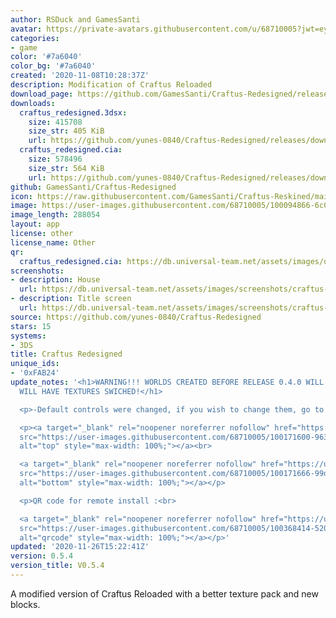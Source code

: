 ```yaml
---
author: RSDuck and GamesSanti
avatar: https://private-avatars.githubusercontent.com/u/68710005?jwt=eyJhbGciOiJIUzI1NiIsInR5cCI6IkpXVCJ9.eyJpc3MiOiJnaXRodWIuY29tIiwiYXVkIjoicmF3LmdpdGh1YnVzZXJjb250ZW50LmNvbSIsImtleSI6ImtleTEiLCJleHAiOjE3MzQ2MzI2NDAsIm5iZiI6MTczNDYzMTQ0MCwicGF0aCI6Ii91LzY4NzEwMDA1In0.GnFMAqmymnXfkHTRypFRWBLKDGcOIkeo4Gr4cXWVaJs&v=4
categories:
- game
color: '#7a6040'
color_bg: '#7a6040'
created: '2020-11-08T10:28:37Z'
description: Modification of Craftus Reloaded
download_page: https://github.com/GamesSanti/Craftus-Redesigned/releases
downloads:
  craftus_redesigned.3dsx:
    size: 415708
    size_str: 405 KiB
    url: https://github.com/yunes-0840/Craftus-Redesigned/releases/download/0.5.4/craftus_redesigned.3dsx
  craftus_redesigned.cia:
    size: 578496
    size_str: 564 KiB
    url: https://github.com/yunes-0840/Craftus-Redesigned/releases/download/0.5.4/craftus_redesigned.cia
github: GamesSanti/Craftus-Redesigned
icon: https://raw.githubusercontent.com/GamesSanti/Craftus-Reskined/main/icon/craftusreloaded.png
image: https://user-images.githubusercontent.com/68710005/100094866-6c014180-2e38-11eb-9139-c4e9784e2c1b.png
image_length: 288054
layout: app
license: other
license_name: Other
qr:
  craftus_redesigned.cia: https://db.universal-team.net/assets/images/qr/craftus_redesigned-cia.png
screenshots:
- description: House
  url: https://db.universal-team.net/assets/images/screenshots/craftus-redesigned/house.png
- description: Title screen
  url: https://db.universal-team.net/assets/images/screenshots/craftus-redesigned/title-screen.png
source: https://github.com/yunes-0840/Craftus-Redesigned
stars: 15
systems:
- 3DS
title: Craftus Redesigned
unique_ids:
- '0xFAB24'
update_notes: '<h1>WARNING!!! WORLDS CREATED BEFORE RELEASE 0.4.0 WILL NOT WORK OR
  WILL HAVE TEXTURES SWICHED!</h1>

  <p>-Default controls were changed, if you wish to change them, go to <code class="notranslate">sd:/craftus_redesigned/options.ini</code></p>

  <p><a target="_blank" rel="noopener noreferrer nofollow" href="https://user-images.githubusercontent.com/68710005/100171600-963d1880-2ea5-11eb-8bb8-db6d13c6fdcd.png"><img
  src="https://user-images.githubusercontent.com/68710005/100171600-963d1880-2ea5-11eb-8bb8-db6d13c6fdcd.png"
  alt="top" style="max-width: 100%;"></a><br>

  <a target="_blank" rel="noopener noreferrer nofollow" href="https://user-images.githubusercontent.com/68710005/100171666-99d09f80-2ea5-11eb-9dc5-95f7953a6db5.png"><img
  src="https://user-images.githubusercontent.com/68710005/100171666-99d09f80-2ea5-11eb-9dc5-95f7953a6db5.png"
  alt="bottom" style="max-width: 100%;"></a></p>

  <p>QR code for remote install :<br>

  <a target="_blank" rel="noopener noreferrer nofollow" href="https://user-images.githubusercontent.com/68710005/100368414-52036280-2fe2-11eb-822e-fd954f9ce364.png"><img
  src="https://user-images.githubusercontent.com/68710005/100368414-52036280-2fe2-11eb-822e-fd954f9ce364.png"
  alt="qrcode" style="max-width: 100%;"></a></p>'
updated: '2020-11-26T15:22:41Z'
version: 0.5.4
version_title: V0.5.4
---
```

A modified version of Craftus Reloaded with a better texture pack and new blocks.